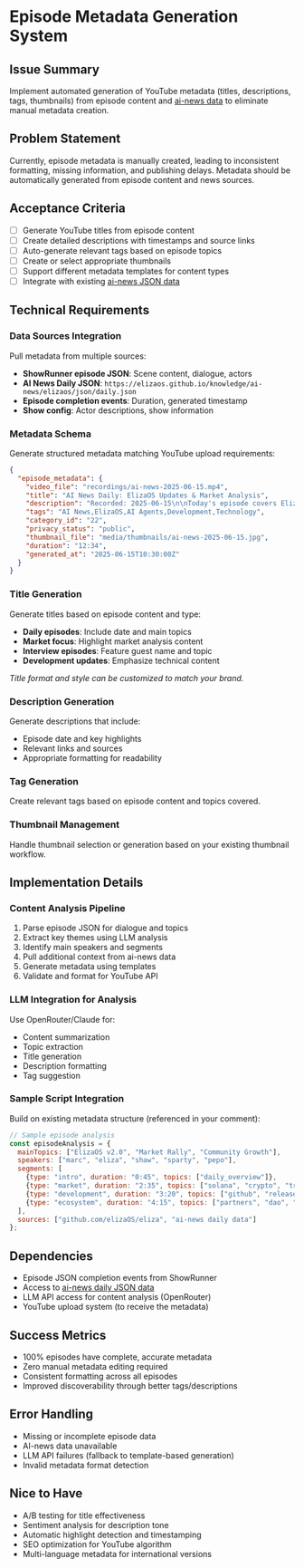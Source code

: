 # Episode Metadata Generation System

## Issue Summary
Implement automated generation of YouTube metadata (titles, descriptions, tags, thumbnails) from episode content and [ai-news data](https://github.com/m3-org/ai-news) to eliminate manual metadata creation.

## Problem Statement
Currently, episode metadata is manually created, leading to inconsistent formatting, missing information, and publishing delays. Metadata should be automatically generated from episode content and news sources.

## Acceptance Criteria
- [ ] Generate YouTube titles from episode content
- [ ] Create detailed descriptions with timestamps and source links
- [ ] Auto-generate relevant tags based on episode topics
- [ ] Create or select appropriate thumbnails
- [ ] Support different metadata templates for content types
- [ ] Integrate with existing [ai-news JSON data](https://m3-org.github.io/ai-news/)

## Technical Requirements

### Data Sources Integration
Pull metadata from multiple sources:
- **ShowRunner episode JSON**: Scene content, dialogue, actors
- **AI News Daily JSON**: `https://elizaos.github.io/knowledge/ai-news/elizaos/json/daily.json`
- **Episode completion events**: Duration, generated timestamp
- **Show config**: Actor descriptions, show information

### Metadata Schema
Generate structured metadata matching YouTube upload requirements:

```json
{
  "episode_metadata": {
    "video_file": "recordings/ai-news-2025-06-15.mp4",
    "title": "AI News Daily: ElizaOS Updates & Market Analysis",
    "description": "Recorded: 2025-06-15\n\nToday's episode covers ElizaOS development updates, market analysis, and ecosystem news.\n\n[Generated description with key highlights and timestamps]\n\nSources: [Links to relevant content]",
    "tags": "AI News,ElizaOS,AI Agents,Development,Technology",
    "category_id": "22",
    "privacy_status": "public", 
    "thumbnail_file": "media/thumbnails/ai-news-2025-06-15.jpg",
    "duration": "12:34",
    "generated_at": "2025-06-15T10:30:00Z"
  }
}
```

### Title Generation
Generate titles based on episode content and type:

- **Daily episodes**: Include date and main topics
- **Market focus**: Highlight market analysis content  
- **Interview episodes**: Feature guest name and topic
- **Development updates**: Emphasize technical content

*Title format and style can be customized to match your brand.*

### Description Generation
Generate descriptions that include:
- Episode date and key highlights
- Relevant links and sources
- Appropriate formatting for readability

### Tag Generation
Create relevant tags based on episode content and topics covered.

### Thumbnail Management
Handle thumbnail selection or generation based on your existing thumbnail workflow.

## Implementation Details

### Content Analysis Pipeline
1. Parse episode JSON for dialogue and topics
2. Extract key themes using LLM analysis
3. Identify main speakers and segments
4. Pull additional context from ai-news data
5. Generate metadata using templates
6. Validate and format for YouTube API

### LLM Integration for Analysis
Use OpenRouter/Claude for:
- Content summarization
- Topic extraction  
- Title generation
- Description formatting
- Tag suggestion

### Sample Script Integration
Build on existing metadata structure (referenced in your comment):

```javascript
// Sample episode analysis
const episodeAnalysis = {
  mainTopics: ["ElizaOS v2.0", "Market Rally", "Community Growth"],
  speakers: ["marc", "eliza", "shaw", "sparty", "pepo"],
  segments: [
    {type: "intro", duration: "0:45", topics: ["daily_overview"]},
    {type: "market", duration: "2:35", topics: ["solana", "crypto", "trading"]},
    {type: "development", duration: "3:20", topics: ["github", "releases", "community"]},
    {type: "ecosystem", duration: "4:15", topics: ["partners", "dao", "interviews"]}
  ],
  sources: ["github.com/elizaOS/eliza", "ai-news daily data"]
};
```

## Dependencies
- Episode JSON completion events from ShowRunner
- Access to [ai-news daily JSON data](https://github.com/m3-org/ai-news)
- LLM API access for content analysis (OpenRouter)
- YouTube upload system (to receive the metadata)

## Success Metrics
- 100% episodes have complete, accurate metadata
- Zero manual metadata editing required
- Consistent formatting across all episodes
- Improved discoverability through better tags/descriptions

## Error Handling
- Missing or incomplete episode data
- AI-news data unavailable
- LLM API failures (fallback to template-based generation)
- Invalid metadata format detection

## Nice to Have
- A/B testing for title effectiveness
- Sentiment analysis for description tone
- Automatic highlight detection and timestamping
- SEO optimization for YouTube algorithm
- Multi-language metadata for international versions 